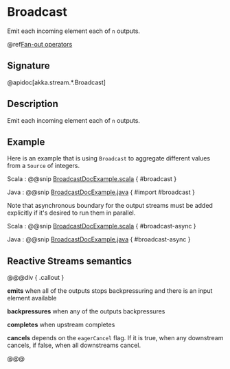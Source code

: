 # Broadcast

Emit each incoming element each of `n` outputs.

@ref[Fan-out operators](index.md#fan-out-operators)

## Signature

@apidoc[akka.stream.*.Broadcast]

## Description

Emit each incoming element each of `n` outputs.

## Example

Here is an example that is using `Broadcast` to aggregate different values from a `Source` of integers.

Scala
:   @@snip [BroadcastDocExample.scala](/akka-docs/src/test/scala/docs/stream/operators/BroadcastDocExample.scala) { #broadcast }

Java
:   @@snip [BroadcastDocExample.java](/akka-docs/src/test/java/jdocs/stream/operators/BroadcastDocExample.java) { #import #broadcast }

Note that asynchronous boundary for the output streams must be added explicitly if it's desired to run them in parallel.

Scala
:   @@snip [BroadcastDocExample.scala](/akka-docs/src/test/scala/docs/stream/operators/BroadcastDocExample.scala) { #broadcast-async }

Java
:   @@snip [BroadcastDocExample.java](/akka-docs/src/test/java/jdocs/stream/operators/BroadcastDocExample.java) { #broadcast-async }

 

## Reactive Streams semantics

@@@div { .callout }

**emits** when all of the outputs stops backpressuring and there is an input element available

**backpressures** when any of the outputs backpressures

**completes** when upstream completes

**cancels** depends on the `eagerCancel` flag. If it is true, when any downstream cancels, if false, when all downstreams cancel.

@@@


